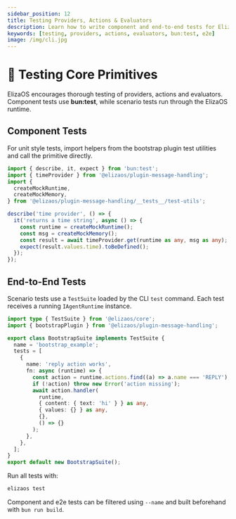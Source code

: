```yaml
---
sidebar_position: 12
title: Testing Providers, Actions & Evaluators
description: Learn how to write component and end-to-end tests for ElizaOS primitives
keywords: [testing, providers, actions, evaluators, bun:test, e2e]
image: /img/cli.jpg
---
```


# 🧪 Testing Core Primitives

ElizaOS encourages thorough testing of providers, actions and evaluators. Component tests use **bun:test**, while scenario tests run through the ElizaOS runtime.

## Component Tests

For unit style tests, import helpers from the bootstrap plugin test utilities
and call the primitive directly.

```ts
import { describe, it, expect } from 'bun:test';
import { timeProvider } from '@elizaos/plugin-message-handling';
import {
  createMockRuntime,
  createMockMemory,
} from '@elizaos/plugin-message-handling/__tests__/test-utils';

describe('time provider', () => {
  it('returns a time string', async () => {
    const runtime = createMockRuntime();
    const msg = createMockMemory();
    const result = await timeProvider.get(runtime as any, msg as any);
    expect(result.values.time).toBeDefined();
  });
});
```

## End-to-End Tests

Scenario tests use a `TestSuite` loaded by the CLI `test` command. Each test
receives a running `IAgentRuntime` instance.

```ts
import type { TestSuite } from '@elizaos/core';
import { bootstrapPlugin } from '@elizaos/plugin-message-handling';

export class BootstrapSuite implements TestSuite {
  name = 'bootstrap_example';
  tests = [
    {
      name: 'reply action works',
      fn: async (runtime) => {
        const action = runtime.actions.find((a) => a.name === 'REPLY');
        if (!action) throw new Error('action missing');
        await action.handler(
          runtime,
          { content: { text: 'hi' } } as any,
          { values: {} } as any,
          {},
          () => {}
        );
      },
    },
  ];
}
export default new BootstrapSuite();
```

Run all tests with:

```bash
elizaos test
```

Component and e2e tests can be filtered using `--name` and built beforehand with
`bun run build`.
